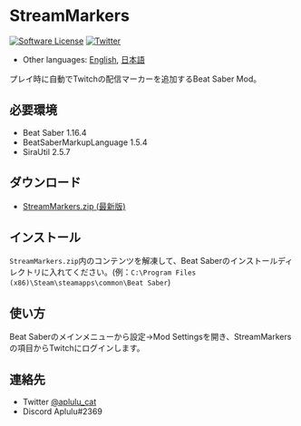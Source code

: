 # StreamMarkers

[![Software License](https://img.shields.io/badge/license-MIT-brightgreen.svg)](LICENSE)
[![Twitter](https://img.shields.io/twitter/url?style=social&url=https%3A%2F%2Fgithub.com%2Faplulu%2Franked-playlist-generator)](https://twitter.com/intent/tweet?text=RankedPlaylistGenerator&url=https%3A%2F%2Fgithub.com%2Faplulu%2Franked-playlist-generator)

* Other languages: [English](README.md), [日本語](README.ja.md)

プレイ時に自動でTwitchの配信マーカーを追加するBeat Saber Mod。

## 必要環境

* Beat Saber 1.16.4
* BeatSaberMarkupLanguage 1.5.4
* SiraUtil 2.5.7

## ダウンロード

* [StreamMarkers.zip (最新版)](https://github.com/aplulu/StreamMarkers/releases/latest/download/StreamMarkers.zip)

## インストール

`StreamMarkers.zip`内のコンテンツを解凍して、Beat Saberのインストールディレクトリに入れてください。(例：`C:\Program Files (x86)\Steam\steamapps\common\Beat Saber`)

## 使い方

Beat Saberのメインメニューから設定→Mod Settingsを開き、StreamMarkersの項目からTwitchにログインします。

## 連絡先

* Twitter [@aplulu_cat](https://twitter.com/aplulu_cat)
* Discord Aplulu#2369
